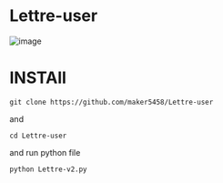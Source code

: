 # Lettre-user
![image](https://github.com/maker5458/MAKER-user-V1/assets/142690894/c2a82816-fad4-443d-ad6f-df67421bdf75)

# INSTAll
```
git clone https://github.com/maker5458/Lettre-user
```
and
```
cd Lettre-user
```
and run python file
```
python Lettre-v2.py
```
